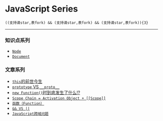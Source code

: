 # JavaScript Series
    ((支持请star,表fork) && (支持请star,表fork) && (支持请star,表fork)){3}
***
### 知识点系列  
+ [`Node`](https://github.com/xlshen/JavaScript/blob/master/DOM/Node/Node.md "Node")  
+ [`Document`](https://github.com/xlshen/JavaScript/edit/master/DOM/Document/Document.md "Node")  

### 文章系列
+ [`this`的前世今生](https://github.com/xlshen/JavaScript/issues/1 "this前世今生")
+ [`prototype` VS `__proto__`](https://github.com/xlshen/JavaScript/issues/2 "prototype VS __proto__")
+ [`new Function()`时到底发生了什么!?](https://github.com/xlshen/JavaScript/issues/3 "new Function()`时到底发生了什么!?")
+ [`Scope Chain = Activation Object + [[Scope]]`](https://github.com/xlshen/JavaScript/issues/4 "Scope Chain")
+ [`函数（Function）`](https://github.com/xlshen/JavaScript/issues/5 "函数")
+ [`&& VS ||`](https://github.com/xlshen/JavaScript/issues/6 "&& VS ||")
+ [`JavaScript跨域问题`](https://github.com/xlshen/JavaScript/issues/7 "跨域")
